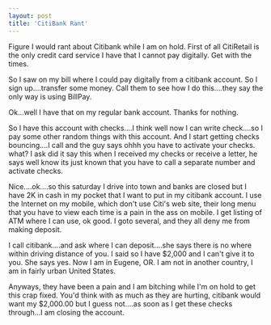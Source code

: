 ```yaml
---
layout: post
title: 'CitiBank Rant'
---
```

Figure I would rant about Citibank while I am on hold. First of all CitiRetail is the only credit card service I have that I cannot pay digitally. Get with the times.<p></p>
So I saw on my bill where I could pay digitally from a citibank account. So I sign up....transfer some money. Call them to see how I do this....they say the only way is using BillPay.<p></p>
Ok...well I have that on my regular bank account. Thanks for nothing.<p></p>
So I have this account with checks....I think well now I can write check....so I pay some other random things with this account. And I start getting checks bouncing....I call and the guy says ohhh you have to activate your checks. what? I ask did it say this when I received my checks or receive a letter, he says well know its just known that you have to call a separate number and activate checks.<p></p>
Nice....ok....so this saturday I drive into town and banks are closed but I have 2K in cash in my pocket that I want to put in my citibank account. I use the Internet on my mobile, which don't use Citi's web site, their long menu that you have to view each time is a pain in the ass on mobile. I get listing of ATM where I can use, ok good. I goto several, and they all deny me from making deposit.<p></p>
I call citibank....and ask where I can deposit....she says there is no where within driving distance of you. I said so I have $2,000 and I can't give it to you. She says yes. Now I am in Eugene, OR. I am not in another country, I am in fairly urban United States.<p></p>
Anyways, they have been a pain and I am bitching while I'm on hold to get this crap fixed. You'd think with as much as they are hurting, citibank would want my $2,000.00 but I guess not....as soon as I get these checks through...I am closing the account.